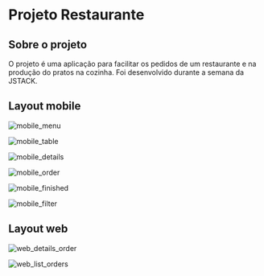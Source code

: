 # Projeto Restaurante

## Sobre o projeto
O projeto é uma aplicação para facilitar os pedidos de um restaurante e na produção do pratos na cozinha.
Foi desenvolvido durante a semana da JSTACK.

## Layout mobile

![mobile_menu](https://github.com/Fabricio1805/projeto-restaurante/blob/main/assets/menu.png)

![mobile_table](https://github.com/Fabricio1805/projeto-restaurante/blob/main/assets/table.png)

![mobile_details](https://github.com/Fabricio1805/projeto-restaurante/blob/main/assets/details_product.png)

![mobile_order](https://github.com/Fabricio1805/projeto-restaurante/blob/main/assets/order.png)

![mobile_finished](https://github.com/Fabricio1805/projeto-restaurante/blob/main/assets/finished_order.png)

![mobile_filter](https://github.com/Fabricio1805/projeto-restaurante/blob/main/assets/filter_category.png)

## Layout web

![web_details_order](https://github.com/Fabricio1805/projeto-restaurante/blob/main/assets/details_order.png)

![web_list_orders](https://github.com/Fabricio1805/projeto-restaurante/blob/main/assets/list_orders.png)
